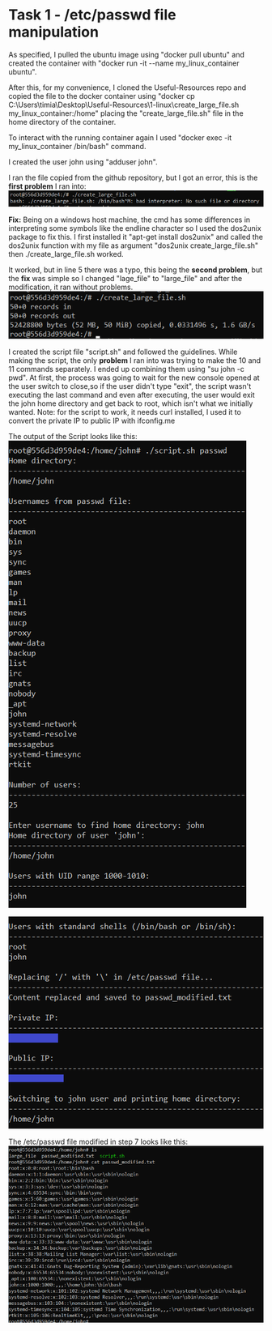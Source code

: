 # Task 1 - /etc/passwd file manipulation

As specified, I pulled the ubuntu image using "docker pull ubuntu" and created the container with "docker run -it --name my_linux_container ubuntu".

After this, for my convenience, I cloned the Useful-Resources repo and copied the file to the docker container using "docker cp C:\Users\timia\Desktop\Useful-Resources\1-linux\create_large_file.sh my_linux_container:/home" placing the "create_large_file.sh" file in the home directory of the container.

To interact with the running container again I used "docker exec -it my_linux_container /bin/bash" command.

I created the user john using "adduser john".

I ran the file copied from the github repository, but I got an error, this is the **first problem** I ran into:
![Run script Error](https://github.com/TimiAndrei/Assignment/blob/21b1af2383064e02f304d4629ce861005386286d/Task1/screenshots/1.5%20error.png)

**Fix:** Being on a windows host machine, the cmd has some differences in interpreting some symbols like the endline character so I used the
dos2unix package to fix this. I first installed it "apt-get install dos2unix" and called the dos2unix function with my file as argument "dos2unix create_large_file.sh" then ./create_large_file.sh worked.

It worked, but in line 5 there was a typo, this being the **second problem**, but the **fix** was simple so I changed "lage_file" to "large_file" and after the modification, it ran without problems.
![Script execution](https://github.com/TimiAndrei/Assignment/blob/21b1af2383064e02f304d4629ce861005386286d/Task1/screenshots/1.6%20executed%20file%20after%20modification.png)

I created the script file "script.sh" and followed the guidelines. While making the script, the only **problem** I ran into was trying to make the 10 and 11 commands separately. I ended up combining them using "su john -c pwd". At first, the process was going to wait for the new console opened at the user switch to close,so if the user didn't type "exit", the script wasn't executing the last command and even after executing, the user would exit the john home directory and get back to root, which isn't what we initially wanted.
Note: for the script to work, it needs curl installed, I used it to convert the private IP to public IP with ifconfig.me

The output of the Script looks like this:
![My script output 1](https://github.com/TimiAndrei/Assignment/blob/21b1af2383064e02f304d4629ce861005386286d/Task1/screenshots/1.8%20script_output_1.png)

![My script output 2](https://github.com/TimiAndrei/Assignment/blob/21b1af2383064e02f304d4629ce861005386286d/Task1/screenshots/1.8%20script_output_2.png)

The /etc/passwd file modified in step 7 looks like this:
![/etc/passwd file modified](https://github.com/TimiAndrei/Assignment/blob/21b1af2383064e02f304d4629ce861005386286d/Task1/screenshots/1.9%20passwd_modified.txt%20output.png)
